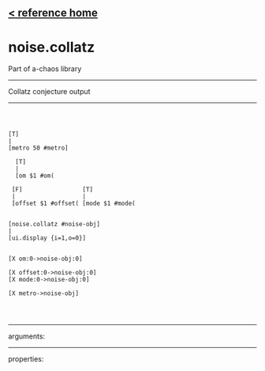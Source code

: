 [< reference home](index.html)
---

# noise.collatz


Part of a-chaos library

---

Collatz conjecture output
<br>


---


```



[T]
|
[metro 50 #metro]

  [T]         
  |           
  [om $1 #om( 

 [F]                 [T]
 |                   |
 [offset $1 #offset( [mode $1 #mode(  


[noise.collatz #noise-obj]
|
[ui.display {i=1,o=0}]


[X om:0->noise-obj:0]

[X offset:0->noise-obj:0]
[X mode:0->noise-obj:0]

[X metro->noise-obj]


            
```

---
arguments:


---
properties:


